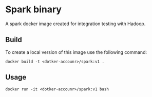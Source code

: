 <!--
  Licensed to the Apache Software Foundation (ASF) under one or more
  contributor license agreements.  See the NOTICE file distributed with
  this work for additional information regarding copyright ownership.
  The ASF licenses this file to You under the Apache License, Version 2.0
  (the "License"); you may not use this file except in compliance with
  the License.  You may obtain a copy of the License at

      http://www.apache.org/licenses/LICENSE-2.0

  Unless required by applicable law or agreed to in writing, software
  distributed under the License is distributed on an "AS IS" BASIS,
  WITHOUT WARRANTIES OR CONDITIONS OF ANY KIND, either express or implied.
  See the License for the specific language governing permissions and
  limitations under the License.
-->

# Spark binary

A spark docker image created for integration testing with Hadoop.

## Build

To create a local version of this image use the following command:

```
docker build -t <dotker-accounr>/spark:v1 .
```

## Usage

```
docker run -it <dotker-accounr>/spark:v1 bash
```
